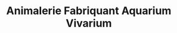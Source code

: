 ---
title: "Animalerie Fabriquant Aquarium Vivarium"
url: /breteuil/animalerie-fabriquant-aquarium-vivarium/
shop: animal de compagnie
---
